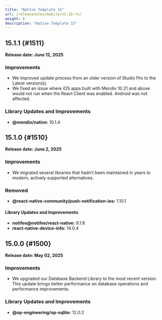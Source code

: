 ```yaml
---
title: "Native Template 15"
url: /releasenotes/mobile/nt-15-rn/
weight: 6
description: "Native Template 15"
---
```


## 15.1.1 {#1511}
**Release date: June 12, 2025**

### Improvements
- We improved update process from an older version of Studio Pro to the Latest version(s).
- We fixed an issue where iOS apps built with Mendix 10.21 and above would not run when the React Client was enabled. Android was not affected.

### Library Updates and Improvements

- **@mendix/native:** 10.1.4

## 15.1.0 {#1510}

**Release date: June 2, 2025**

### Improvements

* We migrated several libraries that hadn’t been maintained in years to modern, actively supported alternatives.

### Removed

* **@react-native-community/push-notification-ios:** 1.10.1

#### Library Updates and Improvements

* **notifee@notifee/react-native:** 9.1.8
* **react-native-device-info:** 14.0.4

## 15.0.0 {#1500}

**Release date: May 02, 2025**

### Improvements

- We upgraded our Database Backend Library to the most recent version. This update brings better performance on database operations and performance improvements. 

### Library Updates and Improvements

- **@op-engineering/op-sqlite:** 12.0.2